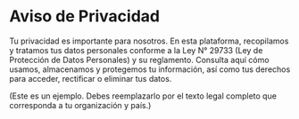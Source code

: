 # Aviso de Privacidad

Tu privacidad es importante para nosotros. En esta plataforma, recopilamos y tratamos tus datos personales conforme a la Ley N° 29733 (Ley de Protección de Datos Personales) y su reglamento. Consulta aquí cómo usamos, almacenamos y protegemos tu información, así como tus derechos para acceder, rectificar o eliminar tus datos.

(Este es un ejemplo. Debes reemplazarlo por el texto legal completo que corresponda a tu organización y país.)
